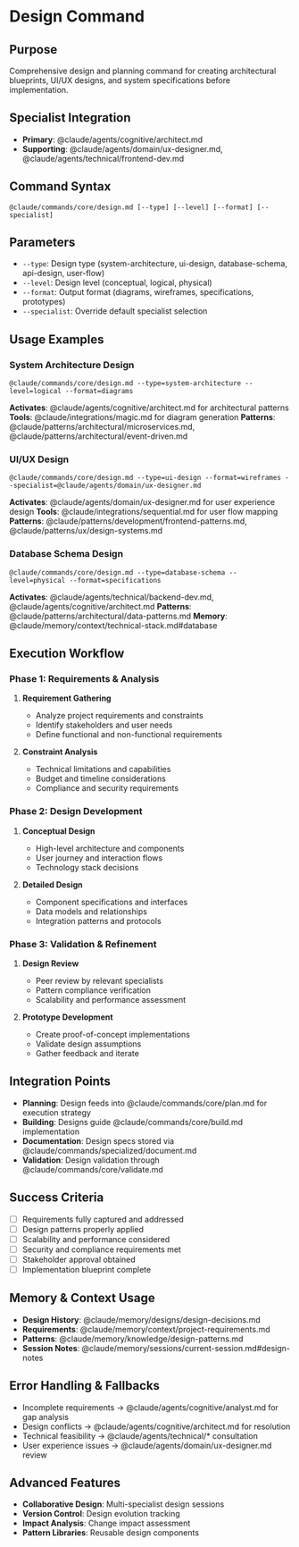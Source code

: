 # Design Command

## Purpose
Comprehensive design and planning command for creating architectural blueprints, UI/UX designs, and system specifications before implementation.

## Specialist Integration
- **Primary**: @claude/agents/cognitive/architect.md
- **Supporting**: @claude/agents/domain/ux-designer.md, @claude/agents/technical/frontend-dev.md

## Command Syntax
```
@claude/commands/core/design.md [--type] [--level] [--format] [--specialist]
```

## Parameters
- `--type`: Design type (system-architecture, ui-design, database-schema, api-design, user-flow)
- `--level`: Design level (conceptual, logical, physical)
- `--format`: Output format (diagrams, wireframes, specifications, prototypes)
- `--specialist`: Override default specialist selection

## Usage Examples

### System Architecture Design
```
@claude/commands/core/design.md --type=system-architecture --level=logical --format=diagrams
```
**Activates**: @claude/agents/cognitive/architect.md for architectural patterns
**Tools**: @claude/integrations/magic.md for diagram generation
**Patterns**: @claude/patterns/architectural/microservices.md, @claude/patterns/architectural/event-driven.md

### UI/UX Design
```
@claude/commands/core/design.md --type=ui-design --format=wireframes --specialist=@claude/agents/domain/ux-designer.md
```
**Activates**: @claude/agents/domain/ux-designer.md for user experience design
**Tools**: @claude/integrations/sequential.md for user flow mapping
**Patterns**: @claude/patterns/development/frontend-patterns.md, @claude/patterns/ux/design-systems.md

### Database Schema Design
```
@claude/commands/core/design.md --type=database-schema --level=physical --format=specifications
```
**Activates**: @claude/agents/technical/backend-dev.md, @claude/agents/cognitive/architect.md
**Patterns**: @claude/patterns/architectural/data-patterns.md
**Memory**: @claude/memory/context/technical-stack.md#database

## Execution Workflow

### Phase 1: Requirements & Analysis
1. **Requirement Gathering**
   - Analyze project requirements and constraints
   - Identify stakeholders and user needs
   - Define functional and non-functional requirements

2. **Constraint Analysis**
   - Technical limitations and capabilities
   - Budget and timeline considerations
   - Compliance and security requirements

### Phase 2: Design Development
1. **Conceptual Design**
   - High-level architecture and components
   - User journey and interaction flows
   - Technology stack decisions

2. **Detailed Design**
   - Component specifications and interfaces
   - Data models and relationships
   - Integration patterns and protocols

### Phase 3: Validation & Refinement
1. **Design Review**
   - Peer review by relevant specialists
   - Pattern compliance verification
   - Scalability and performance assessment

2. **Prototype Development**
   - Create proof-of-concept implementations
   - Validate design assumptions
   - Gather feedback and iterate

## Integration Points
- **Planning**: Design feeds into @claude/commands/core/plan.md for execution strategy
- **Building**: Designs guide @claude/commands/core/build.md implementation
- **Documentation**: Design specs stored via @claude/commands/specialized/document.md
- **Validation**: Design validation through @claude/commands/core/validate.md

## Success Criteria
- [ ] Requirements fully captured and addressed
- [ ] Design patterns properly applied
- [ ] Scalability and performance considered
- [ ] Security and compliance requirements met
- [ ] Stakeholder approval obtained
- [ ] Implementation blueprint complete

## Memory & Context Usage
- **Design History**: @claude/memory/designs/design-decisions.md
- **Requirements**: @claude/memory/context/project-requirements.md
- **Patterns**: @claude/memory/knowledge/design-patterns.md
- **Session Notes**: @claude/memory/sessions/current-session.md#design-notes

## Error Handling & Fallbacks
- Incomplete requirements → @claude/agents/cognitive/analyst.md for gap analysis
- Design conflicts → @claude/agents/cognitive/architect.md for resolution
- Technical feasibility → @claude/agents/technical/* consultation
- User experience issues → @claude/agents/domain/ux-designer.md review

## Advanced Features
- **Collaborative Design**: Multi-specialist design sessions
- **Version Control**: Design evolution tracking
- **Impact Analysis**: Change impact assessment
- **Pattern Libraries**: Reusable design components